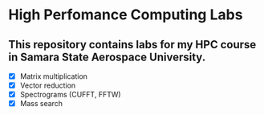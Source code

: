 # High Perfomance Computing Labs

## This repository contains labs for my HPC course in Samara State Aerospace University.

- [x] Matrix multiplication
- [x] Vector reduction
- [x] Spectrograms (CUFFT, FFTW) 
- [x] Mass search
